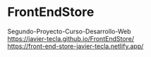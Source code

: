# FrontEndStore
Segundo-Proyecto-Curso-Desarrollo-Web
<br>
https://javier-tecla.github.io/FrontEndStore/
<br>
https://front-end-store-javier-tecla.netlify.app/
